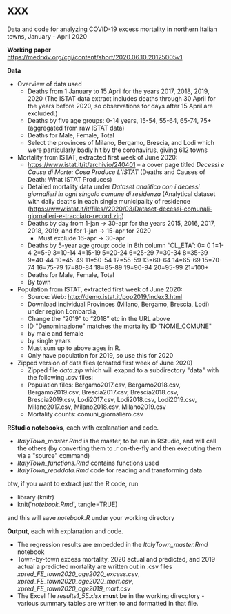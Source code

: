 # xxx
Data and code for analyzing COVID-19 excess mortality in northern Italian towns, January - April 2020

**Working paper** https://medrxiv.org/cgi/content/short/2020.06.10.20125005v1

**Data** 


* Overview of data used
  + Deaths from 1 January to 15 April for the years 2017, 2018, 2019, 2020 (The ISTAT data extract includes deaths through 30 April for the years before 2020, so observations for days after 15 April are excluded.)
  + Deaths by five age groups: 0-14 years, 15-54, 55-64, 65-74, 75+ (aggregated from raw ISTAT data)
  + Deaths for Male, Female, Total 
  + Select the provinces of Milano, Bergamo, Brescia, and Lodi which were particularly badly hit by the coronavirus, giving 612 towns
* Mortality from ISTAT, extracted first week of June 2020: 
  + https://www.istat.it/it/archivio/240401 – a cover page titled _Decessi e Cause di Morte: Cosa Produce L’ISTAT_ (Deaths and Causes of Death: What ISTAT Produces)
  + Detailed mortality data under _Dataset analitico con i decessi giornalieri in ogni singolo comune di residenza_ (Analytical dataset with daily deaths in each single municipality of residence (https://www.istat.it/it/files//2020/03/Dataset-decessi-comunali-giornalieri-e-tracciato-record.zip)
  + Deaths by day from 1-jan -> 30-apr for the years 2015, 2016, 2017, 2018, 2019, and for 1-jan -> 15-apr for 2020
    + Must exclude 16-apr -> 30-apr
  + Deaths by 5-year age group: code in 8th column “CL_ETA”: 0= 0 1=1-4 2=5-9 3=10-14 4=15-19 5=20-24 6=25-29 7=30-34 8=35-39 9=40-44 10=45-49 11=50-54 12=55-59 13=60-64 14=65-69 15=70-74 16=75-79 17=80-84 18=85-89 19=90-94 20=95-99 21=100+
  + Deaths for Male, Female, Total
  + By town
* Population from ISTAT, extracted first week of June 2020:
  + Source: Web: http://demo.istat.it/pop2019/index3.html
  + Download individual Provinces (Milano, Bergamo, Brescia, Lodi) under region Lombardia, 
  + Change the “2019” to “2018” etc in the URL above
  + ID "Denominazione" matches the mortality ID "NOME_COMUNE"
  + by male and female
  + by single years 
  + Must sum up to above ages in R. 
  + Only have population for 2019, so use this for 2020 
* Zipped version of data files (created first week of June 2020) 
  + Zipped file _data.zip_ which will exapnd to a subdirectory "data" with the following .csv files:
  + Population files: Bergamo2017.csv, Bergamo2018.csv, Bergamo2019.csv, Brescia2017.csv, Brescia2018.csv, Brescia2019.csv, Lodi2017.csv, Lodi2018.csv, Lodi2019.csv, Milano2017.csv, Milano2018.csv, Milano2019.csv
  + Mortality counts: comuni_giornaliero.csv



**RStudio notebooks**, each with explanation and code. 

* _ItalyTown_master.Rmd_ is the master, to be run in RStudio, and will call the others (by converting them to .r on-the-fly and then executing them via a "source" command)
* _ItalyTown_functions.Rmd_ contains functions used
* _ItalyTown_readdata.Rmd_ code for reading and transforming data

btw, if you want to extract just the R code, run
- library (knitr)
- knit('_notebook.Rmd_', tangle=TRUE)

and this will save _notebook.R_ under your working directory

**Output**, each with explanation and code. 

* The regression results are embedded in the _ItalyTown_master.Rmd_ notebook
* Town-by-town excess mortality, 2020 actual and predicted, and 2019 actual a predicted mortality are written out in .csv files _xpred_FE_town2020_age2020_excess.csv_, _xpred_FE_town2020_age2020_mort.csv_, _xpred_FE_town2020_age2019_mort.csv_
* The Excel file _results1_55.xlsx_ **must** be in the working direcgtory - various summary tables are written to and formatted in that file. 